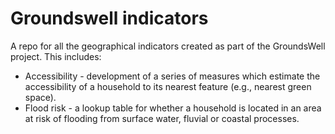 # Groundswell indicators
A repo for all the geographical indicators created as part of the GroundsWell project. This includes:
* Accessibility - development of a series of measures which estimate the accessibility of a household to its nearest feature (e.g., nearest green space).
* Flood risk - a lookup table for whether a household is located in an area at risk of flooding from surface water, fluvial or coastal processes.
